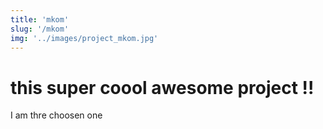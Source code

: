 ```yaml
---
title: 'mkom'
slug: '/mkom'
img: '../images/project_mkom.jpg'
---
```


# this super coool awesome project !!

I am thre choosen one
